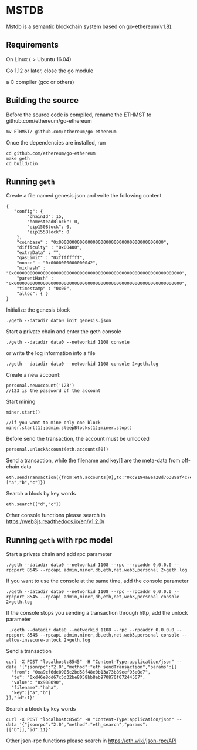 # MSTDB

Mstdb is a semantic blockchain system based on go-ethereum(v1.8).

## Requirements

On Linux ( > Ubuntu 16.04)

Go 1.12 or later, close the go module

a C compiler (gcc or others)

## Building the source

Before the source code is compiled, rename the ETHMST to github.com/ethereum/go-ethereum

```
mv ETHMST/ github.com/ethereum/go-ethereum
```

Once the dependencies are installed, run

```
cd github.com/ethereum/go-ethereum
make geth
cd build/bin
```

## Running `geth` 

Create a file named genesis.json and write the following content

```
{
   "config": {
        "chainId": 15,
        "homesteadBlock": 0,
        "eip150Block": 0,
        "eip155Block": 0
    },
    "coinbase" : "0x0000000000000000000000000000000000000000",
    "difficulty" : "0x00400",
    "extraData" : "",
    "gasLimit" : "0xffffffff",
    "nonce" : "0x0000000000000042",
    "mixhash" : "0x0000000000000000000000000000000000000000000000000000000000000000",
    "parentHash" : "0x0000000000000000000000000000000000000000000000000000000000000000",
    "timestamp" : "0x00",
    "alloc": { }
}
```

Initialize the genesis block

```
./geth --datadir data0 init genesis.json
```

Start a private chain and enter the geth console

```
./geth --datadir data0 --networkid 1108 console 
```

or write the log information into a file

```
./geth --datadir data0 --networkid 1108 console 2>geth.log
```

Create a new account:

```
personal.newAccount('123') 
//123 is the password of the account
```

Start mining

```
miner.start()

//if you want to mine only one block
miner.start(1);admin.sleepBlocks(1);miner.stop() 
```

Before send the transaction, the account must be unlocked

```
personal.unlockAccount(eth.accounts[0])
```

Send a transaction, while the filename and key[] are the meta-data from off-chain data

```
eth.sendTransaction({from:eth.accounts[0],to:"0xc9194a8ea28d76389af4c7e9c81222386a6ab47a",value:1000000,filename:"math",key:["a","b","c"]})
```

Search a block by key words

```
eth.search(["d","c"])
```

Other console functions please search in https://web3js.readthedocs.io/en/v1.2.0/

## Running `geth` with rpc model

Start a private chain and add rpc parameter

```
./geth --datadir data0 --networkid 1108 --rpc --rpcaddr 0.0.0.0 --rpcport 8545 --rpcapi admin,miner,db,eth,net,web3,personal 2>geth.log
```

If you want to use the console at the same time, add the console parameter

```
./geth --datadir data0 --networkid 1108 --rpc --rpcaddr 0.0.0.0 --rpcport 8545 --rpcapi admin,miner,db,eth,net,web3,personal console 2>geth.log
```

If the console stops you sending a transaction through http, add the unlock parameter

```
 ./geth --datadir data0 --networkid 1108 --rpc --rpcaddr 0.0.0.0 --rpcport 8545 --rpcapi admin,miner,db,eth,net,web3,personal console --allow-insecure-unlock 2>geth.log
```

Send a transaction

```
curl -X POST "localhost:8545" -H "Content-Type:application/json" --data '{"jsonrpc":"2.0","method":"eth_sendTransaction","params":[{
  "from": "0xa9cf6de0905c2bd58f48e0b13a73b89eef95e0e7",
  "to": "0xd46e8dd67c5d32be8058bb8eb970870f07244567",
  "value": "0x988090",
  "filename":"haha",
  "key":["a","b"]
}],"id":1}'
```

Search a block by key words

```
curl -X POST "localhost:8545" -H "Content-Type:application/json" --data '{"jsonrpc":"2.0","method":"eth_search","params":[["b"]],"id":11}'
```

Other json-rpc functions please search in https://eth.wiki/json-rpc/API